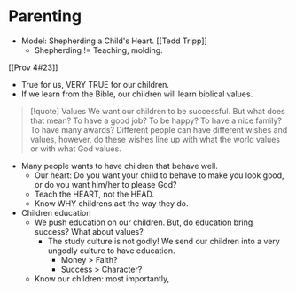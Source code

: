 # Parenting
- Model: Shepherding a Child's Heart. [[Tedd Tripp]]
	- Shepherding != Teaching, molding.

[[Prov 4#23]]
- True for us, VERY TRUE for our children.
- If we learn from the Bible, our children will learn biblical values.

> [!quote] Values
> We want our children to be successful. But what does that mean? To have a good job? To be happy? To have a nice family? To have many awards? Different people can have different wishes and values, however, do these wishes line up with what the world values or with what God values. 

- Many people wants to have children that behave well.
	- Our heart: Do you want your child to behave to make you look good, or do you want him/her to please God?
	- Teach the HEART, not the HEAD.
	- Know WHY childrens act the way they do.
- Children education
	- We push education on our children. But, do education bring success? What about values?
		- The study culture is not godly! We send our children into a very ungodly culture to have education.
			- Money > Faith?
			- Success > Character?
	- Know our children: most importantly, 